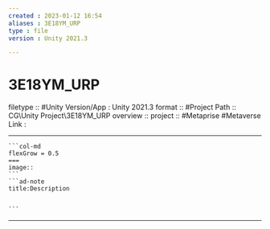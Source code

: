 ```yaml
---
created : 2023-01-12 16:54
aliases : 3E18YM_URP
type : file
version : Unity 2021.3

---
```


# 3E18YM_URP

filetype :: #Unity
Version/App : Unity 2021.3
format :: #Project
Path :: CG\Unity Project\3E18YM_URP
overview :: 
project :: #Metaprise #Metaverse 
Link :

---

`````col
```col-md
flexGrow = 0.5
===
image::
```
```ad-note
title:Description


```

`````


---

